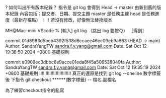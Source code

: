 ? 如何叫出所有版本紀錄？
指令是  git log
會得到 Head -> master 由新到舊的版本紀錄
內容包括：提交者、日期、提交主題
master 是任務主線
head 是任務進度（最新存檔點）
！！若沒有修改，好像無法替換版本

MH@Mac-mini VScode % [輸入] git log （跳出 log 要按Ｑ）
［得到］

commit 01d8983d5bcb4392f538d6ccaee46ec09eb9a663 (HEAD -> main)
Author: SandraYangTW <sandra.f.y.yang@gmail.com>
Date:   Sat Oct 12 19:38:50 2024 +0800
    基礎規則

commit a0909ec3dbbc6e9acce01eda8f45a506538049fa
Author: SandraYangTW <sandra.f.y.yang@gmail.com>
Date:   Sat Oct 12 19:35:19 2024 +0800
    基礎規則
!!!!!!!!!!!!!!!!!!!!!!!!!
真正的還原是找到 git log --oneline 數字標籤後
下指令
git checkout ******(數字標籤) -- 檔名.副檔名

為了練習checkout指令的亂寫